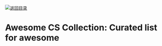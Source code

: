 [![返回目录](https://parg.co/UGo)](https://github.com/wxyyxc1992/Awesome-Links)

# Awesome CS Collection: Curated list for awesome
